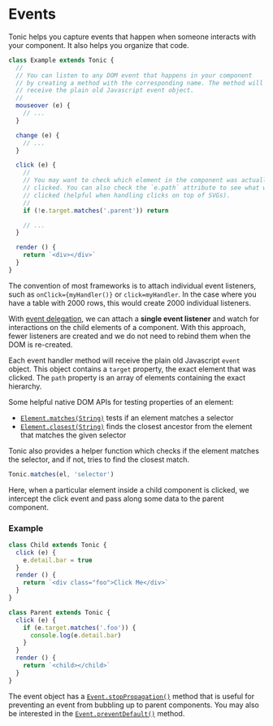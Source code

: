 # Events

Tonic helps you capture events that happen when someone interacts with your
component. It also helps you organize that code.

```js
class Example extends Tonic {
  //
  // You can listen to any DOM event that happens in your component
  // by creating a method with the corresponding name. The method will
  // receive the plain old Javascript event object.
  //
  mouseover (e) {
    // ...
  }

  change (e) {
    // ...
  }

  click (e) {
    //
    // You may want to check which element in the component was actually
    // clicked. You can also check the `e.path` attribute to see what was
    // clicked (helpful when handling clicks on top of SVGs).
    //
    if (!e.target.matches('.parent')) return

    // ...
  }

  render () {
    return `<div></div>`
  }
}
```

The convention of most frameworks is to attach individual event listeners,
such as `onClick={myHandler()}` or `click=myHandler`. In the case where
you have a table with 2000 rows, this would create 2000 individual listeners.

With [event delegation][5], we can attach a **single event listener** and watch
for interactions on the child elements of a component. With this approach, fewer
listeners are created and we do not need to rebind them when the DOM is
re-created.

Each event handler method will receive the plain old Javascript `event` object.
This object contains a `target` property, the exact element that was clicked.
The `path` property is an array of elements containing the exact hierarchy.

Some helpful native DOM APIs for testing properties of an element:
-   [`Element.matches(String)`][6] tests if an element matches a selector
-   [`Element.closest(String)`][7] finds the closest ancestor from the element that
matches the given selector

Tonic also provides a helper function which checks if the element matches the
selector, and if not, tries to find the closest match.

```js
Tonic.matches(el, 'selector')
```

Here, when a particular element inside a child component is clicked, we
intercept the click event and pass along some data to the parent component.

### Example
```js
class Child extends Tonic {
  click (e) {
    e.detail.bar = true
  }
  render () {
    return `<div class="foo">Click Me</div>`
  }
}

class Parent extends Tonic {
  click (e) {
    if (e.target.matches('.foo')) {
      console.log(e.detail.bar)
    }
  }
  render () {
    return `<child></child>`
  }
}
```

The event object has a [`Event.stopPropagation()`][8] method that is useful for
preventing an event from bubbling up to parent components. You may also be
interested in the [`Event.preventDefault()`][9] method.

[5]:https://davidwalsh.name/event-delegate
[6]:https://developer.mozilla.org/en-US/docs/Web/API/Element/matches
[7]:https://developer.mozilla.org/en-US/docs/Web/API/Element/closest
[8]:https://developer.mozilla.org/en-US/docs/Web/API/Event/stopPropagation
[9]:https://developer.mozilla.org/en-US/docs/Web/API/Event/preventDefault
